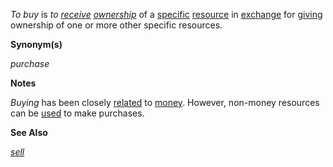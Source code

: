 *To buy* is *to [receive](https://github.com/gcassel/Modular-Organization-Terminology/blob/master/terms/receive.md) [ownership](https://github.com/gcassel/Modular-Organization-Terminology/blob/master/terms/own.md)* of a [specific](https://github.com/gcassel/Modular-Organization-Terminology/blob/master/terms/specific.md) [resource](https://github.com/gcassel/Modular-Organization-Terminology/blob/master/terms/resource.md) in [exchange](https://github.com/gcassel/Modular-Organization-Terminology/blob/master/terms/exchange.md) for [giving](https://github.com/gcassel/Modular-Organization-Terminology/blob/master/terms/give.md) ownership of one or more other specific resources.

**Synonym(s)**

*purchase*

**Notes**

*Buying* has been closely [related](https://github.com/gcassel/Modular-Organization-Terminology/blob/master/terms/relationship.md) to [money](https://github.com/gcassel/Modular-Organization-Terminology/blob/master/terms/money.md).  However, non-money resources can be [used](https://github.com/gcassel/Modular-Organization-Terminology/blob/master/terms/use.md) to make purchases.

**See Also**

*[sell](https://github.com/gcassel/Modular-Organization-Terminology/blob/master/terms/sell.md)*
